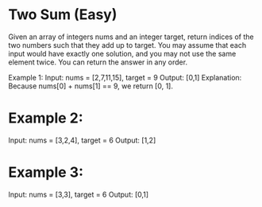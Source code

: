 # Two Sum (Easy)

Given an array of integers nums and an integer target, return indices of the two numbers such that they add up to target.
You may assume that each input would have exactly one solution, and you may not use the same element twice.
You can return the answer in any order.

Example 1:
Input: nums = [2,7,11,15], target = 9
Output: [0,1]
Explanation: Because nums[0] + nums[1] == 9, we return [0, 1].

# Example 2:
Input: nums = [3,2,4], target = 6
Output: [1,2]

# Example 3:
Input: nums = [3,3], target = 6
Output: [0,1]
